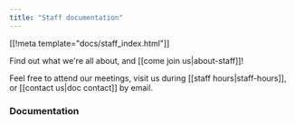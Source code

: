 ```yaml
---
title: "Staff documentation"
---
```

[[!meta template="docs/staff_index.html"]]

Find out what we're all about, and [[come join us|about-staff]]!

Feel free to attend our meetings, visit us during [[staff hours|staff-hours]],
or [[contact us|doc contact]] by email.

### Documentation

<!-- staff_index.html sticks the doc tree at the end of this document -->
